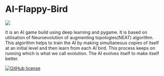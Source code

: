 # AI-Flappy-Bird

[![](https://img.shields.io/badge/author-@SimarBedi-blue.svg?style=flat)](https://twitter.com/simarpreet_bedi)

It is an AI game build using deep learning and pygame. It is based on utilisation of Neuroevolution of augmenting topologies(NEAT) algorithm. This algorithm helps to train the AI by making simultaneous copies of itself at an initial level and then learn from each AI bird. This process keeps on running which is what we call evolution. The AI evolves itself to make itself better.  

[![GitHub license](https://img.shields.io/badge/Lisence-MIT-brightgreen.svg)](https://github.com/simarbedi/Credit-Card-Fraud-Detection/blob/master/LICENSE)
